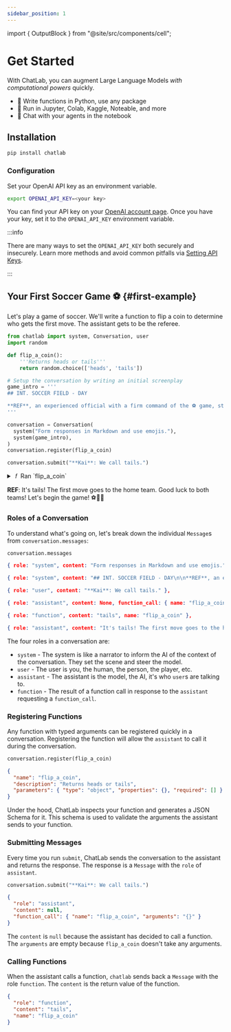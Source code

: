 ```yaml
---
sidebar_position: 1
---
```


import { OutputBlock } from "@site/src/components/cell";

# Get Started

With ChatLab, you can augment Large Language Models _with computational powers_ quickly.

- 🐍 Write functions in Python, use any package
- 📗 Run in Jupyter, Colab, Kaggle, Noteable, and more
- 🤖 Chat with your agents in the notebook

<!-- ChatLab is a Python package that makes it easy to experiment with OpenAI's chat models. It provides a simple interface to give assistants access to any Python functions you can write.

Best yet, it's interactive in the notebook! -->

## Installation

```bash
pip install chatlab
```

### Configuration

Set your OpenAI API key as an environment variable.

```bash
export OPENAI_API_KEY=<your key>
```

You can find your API key on your [OpenAI account page](https://platform.openai.com/account/api-keys). Once you have your key, set it to the `OPENAI_API_KEY` environment variable.

:::info

There are many ways to set the `OPENAI_API_KEY` both securely and insecurely. Learn more methods and avoid common pitfalls via [Setting API Keys](/docs/setting-api-keys).

:::

## Your First Soccer Game ⚽️ {#first-example}

Let's play a game of soccer. We'll write a function to flip a coin to determine who gets the first move. The assistant gets to be the referee.

```python cell executionCount=1
from chatlab import system, Conversation, user
import random

def flip_a_coin():
    '''Returns heads or tails'''
    return random.choice(['heads', 'tails'])

# Setup the conversation by writing an initial screenplay
game_intro = '''
## INT. SOCCER FIELD - DAY

**REF**, an experienced official with a firm command of the ⚽️ game, steps forward holding a shining silver coin. The coin that will determine the first move in the game. The home team captain steps up.
'''

conversation = Conversation(
  system("Form responses in Markdown and use emojis."),
  system(game_intro),
)
conversation.register(flip_a_coin)

conversation.submit("**Kai**: We call tails.")
```

<OutputBlock count="1">
  <details style={{
    background: '#DDE6ED',
    color: '#27374D',
    padding: '.5rem 1rem',
    borderRadius: '5px',
  }}>

  <summary>&nbsp;𝑓&nbsp; Ran `flip_a_coin`
  </summary>

Input:

```json
{}
```

Output:

```json
"tails"
```

  </details>

**REF**: It's tails! The first move goes to the home team. Good luck to both teams! Let's begin the game! ⚽️👍🏼
</OutputBlock>

### Roles of a Conversation

To understand what's going on, let's break down the individual `Message`s from `conversation.messages`:

```python cell executionCount=2
conversation.messages
```

<OutputBlock count="2">

```json mediaType=text/plain
{ role: "system", content: "Form responses in Markdown and use emojis." },

{ role: "system", content: "## INT. SOCCER FIELD - DAY\n\n**REF**, an experienced official with a firm command of the ⚽️ game, steps forward holding a shining silver coin. The coin that will determine the first move in the game. The home team captain steps up." },

{ role: "user", content: "**Kai**: We call tails." },

{ role: "assistant", content: None, function_call: { name: "flip_a_coin", arguments: "{}" }, },

{ role: "function", content: "tails", name: "flip_a_coin" },

{ role: "assistant", content: "It's tails! The first move goes to the home team. Good luck to both teams! Let's begin the game! ⚽️👍🏼", function_call: None, },
```

</OutputBlock>

The four roles in a conversation are:

- `system` - The system is like a narrator to inform the AI of the context of the conversation. They set the scene and steer the model.
- `user` - The user is you, the human, the person, the player, etc.
- `assistant` - The assistant is the model, the AI, it's who `user`s are talking to.
- `function` - The result of a function call in response to the `assistant` requesting a `function_call`.

### Registering Functions

Any function with typed arguments can be registered quickly in a conversation. Registering the function will allow the `assistant` to call it during the conversation.

```python
conversation.register(flip_a_coin)
```

```json
{
  "name": "flip_a_coin",
  "description": "Returns heads or tails",
  "parameters": { "type": "object", "properties": {}, "required": [] }
}
```

Under the hood, ChatLab inspects your function and generates a JSON Schema for it. This schema is used to validate the arguments the assistant sends to your function.

### Submitting Messages

Every time you run `submit`, ChatLab sends the conversation to the assistant and returns the response. The response is a `Message` with the `role` of `assistant`.

```python
conversation.submit("**Kai**: We call tails.")
```

```json
{
  "role": "assistant",
  "content": null,
  "function_call": { "name": "flip_a_coin", "arguments": "{}" }
}
```

The `content` is `null` because the assistant has decided to call a function. The `arguments` are empty because `flip_a_coin` doesn't take any arguments.

### Calling Functions

When the assistant calls a function, `chatlab` sends back a `Message` with the role `function`. The `content` is the return value of the function.

```json
{
  "role": "function",
  "content": "tails",
  "name": "flip_a_coin"
}
```
